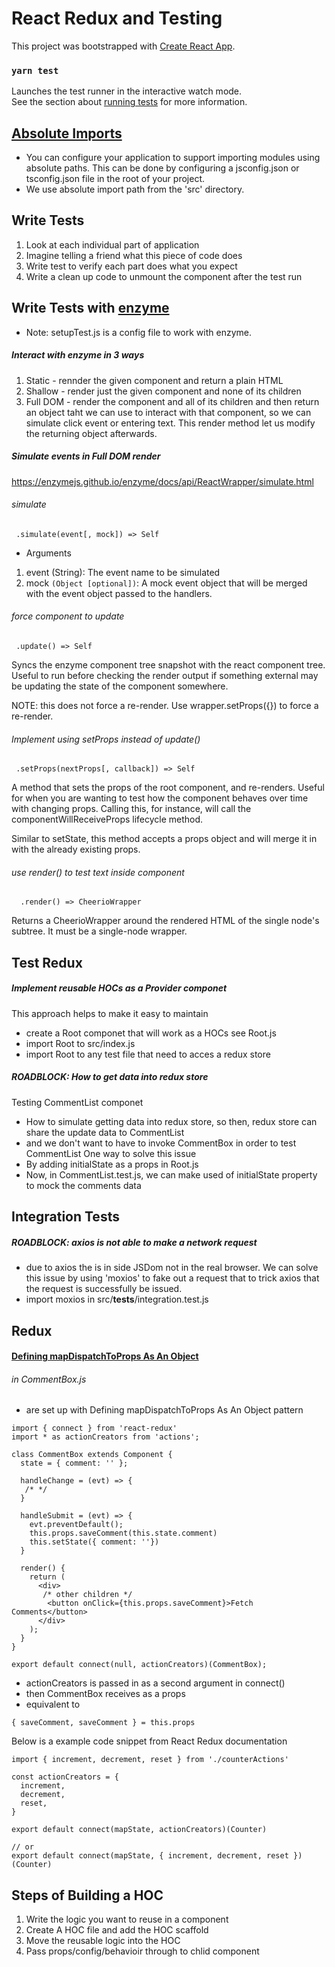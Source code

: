 # React Redux and Testing

This project was bootstrapped with [Create React App](https://github.com/facebook/create-react-app).

### `yarn test`

Launches the test runner in the interactive watch mode.\
See the section about [running tests](https://facebook.github.io/create-react-app/docs/running-tests) for more information.

## [Absolute Imports](https://create-react-app.dev/docs/importing-a-component/#absolute-imports)
- You can configure your application to support importing modules using absolute paths. This can be done by configuring a jsconfig.json or tsconfig.json file in the root of your project.
- We use absolute import path from the 'src' directory.


## Write Tests
1. Look at each individual part of application
2. Imagine telling a friend what this piece of code does
3. Write test to verify each part does what you expect
4. Write a clean up code to unmount the component after the test run

## Write Tests with [enzyme](https://enzymejs.github.io/enzyme/)
- Note: setupTest.js is a config file to work with enzyme.

##### Interact with enzyme in 3 ways
1. Static - rennder the given component and return a plain HTML
2. Shallow - render just the given component and none of its children
3. Full DOM - render the component and all of its children and then return an object taht we can use to interact with that component, so we can simulate click event or entering text. This render method let us modify the returning object afterwards.

##### Simulate events in Full DOM render
https://enzymejs.github.io/enzyme/docs/api/ReactWrapper/simulate.html 
###### simulate
```
 .simulate(event[, mock]) => Self
```
- Arguments
1. event (String): The event name to be simulated
2. mock ```(Object [optional])```: A mock event object that will be merged with the event object passed to the handlers.

###### force component to update
```
 .update() => Self
```
Syncs the enzyme component tree snapshot with the react component tree. Useful to run before checking the render output if something external may be updating the state of the component somewhere.<br/>

NOTE: this does not force a re-render. Use wrapper.setProps({}) to force a re-render.

###### Implement using setProps instead of update()
```
 .setProps(nextProps[, callback]) => Self
```
A method that sets the props of the root component, and re-renders. Useful for when you are wanting to test how the component behaves over time with changing props. Calling this, for instance, will call the componentWillReceiveProps lifecycle method.<br/>

Similar to setState, this method accepts a props object and will merge it in with the already existing props.

###### use render() to test text inside component
```
  .render() => CheerioWrapper
```
Returns a CheerioWrapper around the rendered HTML of the single node's subtree. It must be a single-node wrapper.


## Test Redux
##### Implement reusable HOCs as a Provider componet
This approach helps to make it easy to maintain 
- create a Root componet that will work as a HOCs see Root.js
- import Root to src/index.js
- import Root to any test file that need to acces a redux store

##### ROADBLOCK: How to get data into redux store
Testing CommentList componet<br/>
- How to simulate getting data into redux store, so then, redux store can share the update data to CommentList
- and we don't want to have to invoke CommentBox in order to test CommentList
One way to solve this issue
- By adding initialState as a props in Root.js
- Now, in CommentList.test.js, we can make used of initialState property to mock the comments data

## Integration Tests
##### ROADBLOCK: axios is not able to make a network request 
- due to axios the is in side JSDom not in the real browser.
We can solve this issue by using 'moxios' to fake out a request that to trick axios that the request is successfully be issued.
- import moxios in src/__tests__/integration.test.js

## Redux
#### [Defining mapDispatchToProps As An Object](https://react-redux.js.org/using-react-redux/connect-mapdispatch#defining-mapdispatchtoprops-as-an-object)

###### in CommentBox.js
- are set up with Defining mapDispatchToProps As An Object pattern
```
import { connect } from 'react-redux'
import * as actionCreators from 'actions';

class CommentBox extends Component {
  state = { comment: '' };

  handleChange = (evt) => {
   /* */
  }

  handleSubmit = (evt) => {
    evt.preventDefault();
    this.props.saveComment(this.state.comment)
    this.setState({ comment: ''})
  }

  render() {
    return (
      <div>
       /* other children */
        <button onClick={this.props.saveComment}>Fetch Comments</button>
      </div>
    );
  }
}

export default connect(null, actionCreators)(CommentBox);

```
- actionCreators is passed in as a second argument in connect()
- then CommentBox receives as a props
- equivalent to 
```
{ saveComment, saveComment } = this.props

```

Below is a example code snippet from React Redux documentation
```
import { increment, decrement, reset } from './counterActions'

const actionCreators = {
  increment,
  decrement,
  reset,
}

export default connect(mapState, actionCreators)(Counter)

// or
export default connect(mapState, { increment, decrement, reset })(Counter)

```

## Steps of Building a HOC
1. Write the logic you want to reuse in a component
2. Create A HOC file and add the HOC scaffold
3. Move the reusable logic into the HOC
4. Pass props/config/behavioir through to chlid component
